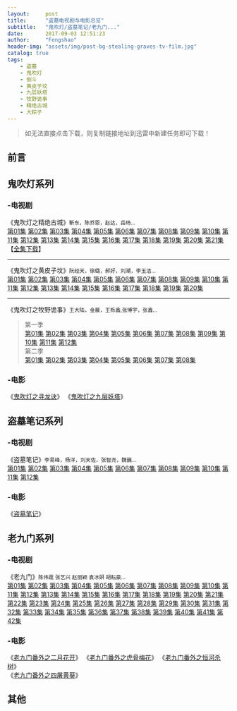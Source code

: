 ```yaml
---
layout:     post
title:      "盗墓电视剧与电影总览"
subtitle:   "鬼吹灯/盗墓笔记/老九门..."
date:       2017-09-03 12:51:23
author:     "Fengshao"
header-img: "assets/img/post-bg-stealing-graves-tv-film.jpg"
catalog: true
tags:
    - 盗墓
    - 鬼吹灯
    - 倒斗
    - 黄皮子坟
    - 九层妖塔
    - 牧野诡事
    - 精绝古城
    - 大粽子  
---
```


> 如无法直接点击下载，则复制链接地址到迅雷中新建任务即可下载！

## 前言


## 鬼吹灯系列

### -电视剧
《鬼吹灯之精绝古城》<small>靳东，陈乔恩，赵达，岳旸...</small>  
[第01集](thunder://QUFmdHA6Ly9nOmdAdHYuZGwxMjM0LmNvbToyMTIxLyVFOSVBQyVCQyVFNSU5MCVCOSVFNyU4MSVBRiVFNCVCOSU4QiVFNyVCMiVCRSVFNyVCQiU5RCVFNSU4RiVBNCVFNSU5RiU4RTAxJUU0JUJGJUFFJUU2JUFEJUEzLm1wNFpa) [第02集](thunder://QUFmdHA6Ly9nOmdAdHYuZGwxMjM0LmNvbToyMTIxLyVFOSVBQyVCQyVFNSU5MCVCOSVFNyU4MSVBRiVFNCVCOSU4QiVFNyVCMiVCRSVFNyVCQiU5RCVFNSU4RiVBNCVFNSU5RiU4RTAyJUU0JUJGJUFFJUU2JUFEJUEzLm1wNFpa) [第03集](thunder://QUFmdHA6Ly9nOmdAdHYuZGwxMjM0LmNvbToyMTIxLyVFOSVBQyVCQyVFNSU5MCVCOSVFNyU4MSVBRiVFNCVCOSU4QiVFNyVCMiVCRSVFNyVCQiU5RCVFNSU4RiVBNCVFNSU5RiU4RTAzJUU0JUJGJUFFJUU2JUFEJUEzLm1wNFpa) [第04集](ed2k://|file|%E9%AC%BC%E5%90%B9%E7%81%AF%E4%B9%8B%E7%B2%BE%E7%BB%9D%E5%8F%A4%E5%9F%8E.%E7%AC%AC04%E9%9B%86.Candle.in.the.Tomb.2016.EP04.HD1080P.X264.AAC-882FX.mkv|689819314|77bbd74df07a0713be60aff2332b4138|h=etvylelwws34oedg4lpdyu23cx4txqq5|/) [第05集](ed2k://|file|%E9%AC%BC%E5%90%B9%E7%81%AF%E4%B9%8B%E7%B2%BE%E7%BB%9D%E5%8F%A4%E5%9F%8E.%E7%AC%AC05%E9%9B%86.Candle.in.the.Tomb.2016.EP05.HD1080P.X264.AAC-882FX.mkv|796155540|d4ec9ab7f2230fd3089c1efaaf0ba0c4|h=en5kw5hdk362vnp75lfolkbp3az4i6y7|/) [第06集](ed2k://|file|%E9%AC%BC%E5%90%B9%E7%81%AF%E4%B9%8B%E7%B2%BE%E7%BB%9D%E5%8F%A4%E5%9F%8E.%E7%AC%AC06%E9%9B%86.Candle.in.the.Tomb.2016.EP06.HD1080P.X264.AAC-882FX.mkv|727170055|3810aaddaea8d0078b2835a0aff26e5e|h=uzigmgvooqmstmghzpqklxxgscatja6p|/) [第07集](thunder://QUFmdHA6Ly9nOmdAdHYuZGwxMjM0LmNvbToyMTIxLyVFOSVBQyVCQyVFNSU5MCVCOSVFNyU4MSVBRiVFNCVCOSU4QiVFNyVCMiVCRSVFNyVCQiU5RCVFNSU4RiVBNCVFNSU5RiU4RTA3JUU0JUJGJUFFJUU2JUFEJUEzLm1rdlpa) [第08集](ed2k://|file|%E9%AC%BC%E5%90%B9%E7%81%AF%E4%B9%8B%E7%B2%BE%E7%BB%9D%E5%8F%A4%E5%9F%8E.%E7%AC%AC08%E9%9B%86.Candle.in.the.Tomb.2016.EP08.HD1080P.X264.AAC-882FX.mkv|787179415|39ccc582e6bce246a7309c7821b29e18|h=56yyr4vjuomdonmgrgdqs24c7mt32jjd|/) [第09集](thunder://QUFmdHA6Ly9nOmdAdHYuZGwxMjM0LmNvbToyMTIxLyVFOSVBQyVCQyVFNSU5MCVCOSVFNyU4MSVBRiVFNCVCOSU4QiVFNyVCMiVCRSVFNyVCQiU5RCVFNSU4RiVBNCVFNSU5RiU4RTA5JUU0JUJGJUFFJUU2JUFEJUEzLm1rdlpa) [第10集](thunder://QUFmdHA6Ly9nOmdAdHYuZGwxMjM0LmNvbToyMTIxLyVFOSVBQyVCQyVFNSU5MCVCOSVFNyU4MSVBRiVFNCVCOSU4QiVFNyVCMiVCRSVFNyVCQiU5RCVFNSU4RiVBNCVFNSU5RiU4RTEwLm1wNFpa) [第11集](thunder://QUFmdHA6Ly9nOmdAdHYuZGwxMjM0LmNvbToyMTIxLyVFOSVBQyVCQyVFNSU5MCVCOSVFNyU4MSVBRiVFNCVCOSU4QiVFNyVCMiVCRSVFNyVCQiU5RCVFNSU4RiVBNCVFNSU5RiU4RTExLm1wNFpa) [第12集](thunder://QUFmdHA6Ly9nOmdAdHYuZGwxMjM0LmNvbToyMTIxLyVFOSVBQyVCQyVFNSU5MCVCOSVFNyU4MSVBRiVFNCVCOSU4QiVFNyVCMiVCRSVFNyVCQiU5RCVFNSU4RiVBNCVFNSU5RiU4RTEyLm1wNFpa) [第13集](thunder://QUFmdHA6Ly9nOmdAdHYuZGwxMjM0LmNvbToyMTIxLyVFOSVBQyVCQyVFNSU5MCVCOSVFNyU4MSVBRiVFNCVCOSU4QiVFNyVCMiVCRSVFNyVCQiU5RCVFNSU4RiVBNCVFNSU5RiU4RTEzLm1wNFpa) [第14集](thunder://QUFmdHA6Ly9nOmdAdHYuZGwxMjM0LmNvbToyMTIxLyVFOSVBQyVCQyVFNSU5MCVCOSVFNyU4MSVBRiVFNCVCOSU4QiVFNyVCMiVCRSVFNyVCQiU5RCVFNSU4RiVBNCVFNSU5RiU4RTE0Lm1wNFpa) 
 [第15集](thunder://QUFmdHA6Ly9nOmdAdHYuZGwxMjM0LmNvbToyMTIxLyVFOSVBQyVCQyVFNSU5MCVCOSVFNyU4MSVBRiVFNCVCOSU4QiVFNyVCMiVCRSVFNyVCQiU5RCVFNSU4RiVBNCVFNSU5RiU4RTE1Lm1wNFpa) [第16集](thunder://QUFmdHA6Ly9nOmdAdHYuZGwxMjM0LmNvbToyMTIxLyVFOSVBQyVCQyVFNSU5MCVCOSVFNyU4MSVBRiVFNCVCOSU4QiVFNyVCMiVCRSVFNyVCQiU5RCVFNSU4RiVBNCVFNSU5RiU4RTE2Lm1wNFpa) [第17集](thunder://QUFmdHA6Ly9nOmdAdHYuZGwxMjM0LmNvbToyMTIxLyVFOSVBQyVCQyVFNSU5MCVCOSVFNyU4MSVBRiVFNCVCOSU4QiVFNyVCMiVCRSVFNyVCQiU5RCVFNSU4RiVBNCVFNSU5RiU4RTE3Lm1wNFpa) [第18集](thunder://QUFmdHA6Ly9nOmdAdHYuZGwxMjM0LmNvbToyMTIxLyVFOSVBQyVCQyVFNSU5MCVCOSVFNyU4MSVBRiVFNCVCOSU4QiVFNyVCMiVCRSVFNyVCQiU5RCVFNSU4RiVBNCVFNSU5RiU4RTE4Lm1wNFpa) [第19集](thunder://QUFmdHA6Ly9nOmdAdHYuZGwxMjM0LmNvbToyMTIxLyVFOSVBQyVCQyVFNSU5MCVCOSVFNyU4MSVBRiVFNCVCOSU4QiVFNyVCMiVCRSVFNyVCQiU5RCVFNSU4RiVBNCVFNSU5RiU4RTE5Lm1wNFpa) [第20集](ed2k://|file|%E9%AC%BC%E5%90%B9%E7%81%AF%E4%B9%8B%E7%B2%BE%E7%BB%9D%E5%8F%A4%E5%9F%8E.%E7%AC%AC20%E9%9B%86.Candle.in.the.Tomb.2016.EP20.HD1080P.X264.AAC-882FX.mkv|620068906|5965dfd61e503a058b38a18b2ade2ca5|h=khdevpc37ydbmnpzvve4ojc3di5c6xbn|/) [第21集](ed2k://|file|%E9%AC%BC%E5%90%B9%E7%81%AF%E4%B9%8B%E7%B2%BE%E7%BB%9D%E5%8F%A4%E5%9F%8E.%E7%AC%AC20%E9%9B%86.Candle.in.the.Tomb.2016.EP20.HD1080P.X264.AAC-882FX.mkv|620068906|5965dfd61e503a058b38a18b2ade2ca5|h=khdevpc37ydbmnpzvve4ojc3di5c6xbn|/) 【[全集下载](http://xz.66vod.net:889/2016/Candle.in.The.Tomb.EP01-21.2016.1080p.WEB-DL.x264.AAC-HQC.torrent)】

---
《鬼吹灯之黄皮子坟》<small>阮经天，徐璐，郝好，刘潮，李玉洁...</small>  
[第01集](ed2k://|file|hpzf01.1080p[66%E5%BD%B1%E8%A7%86www.66ys.tv].mp4|454870440|BC11A7005005D163FD5B7DA221B77528|h=OUYQFLSVUOK2LIRYRHDSCCGYLRDS642L|/) [第02集](ed2k://|file|hpzf02.1080p[66%E5%BD%B1%E8%A7%86www.66ys.tv].mp4|431935432|24CCC2FFD8F12A48A94EA19B1BAFBB7E|h=2K33FVZNF2POACNRT3QH7W3A2BYC44UR|/) [第03集](ed2k://|file|hpzf03.1080p[66%E5%BD%B1%E8%A7%86www.66ys.tv].mp4|518834128|D6193157178AE99B0537DCBAB90F35F7|h=E3JDHRHUSRERQ6FYJYJYD3EZ7NVSNPKK|/) [第04集](ed2k://|file|hpzf04.1080p[66%E5%BD%B1%E8%A7%86www.66ys.tv].mp4|574729580|CC8B6739904F3661D79D832E9B2290E8|h=4VH5BNTDCV3OCIQOKWBIAHTUHBJXAWK6|/) [第05集](ed2k://|file|hpzf05.1080p[66%E5%BD%B1%E8%A7%86www.66ys.tv].mp4|408426301|A37535A7678B76449439991385FF99FC|h=MBOFO3CAOU7YBOM6D3B46MKVGFANPK6V|/) [第06集](ed2k://|file|hpzf06.1080p[66%E5%BD%B1%E8%A7%86www.66ys.tv].mp4|410592487|28CFB1129F9EA9C486A646D889D44554|h=NM6GBJH4TIGMC5RFOCOAMW5UFZNSCTBX|/) [第07集](ed2k://|file|hpzf07.1080p[66%E5%BD%B1%E8%A7%86www.66ys.tv].mp4|491219638|E4D29E7ABDE50E53D871CE2C7D506C33|h=GINQFEVWYOZGFTLLLA7WN4QUPI2GXA2I|/) [第08集](ed2k://|file|hpzf08.1080p[66%E5%BD%B1%E8%A7%86www.66ys.tv].mp4|410527337|00E3605DEF268AAB5BDE9D3B6F3E6646|h=3AWKTFVXIYTRYUNX6UUEPGVEU3IRZ2CU|/) [第09集](ed2k://|file|hpzf09.1080p[66%E5%BD%B1%E8%A7%86www.66ys.tv].mp4|560447764|6268D2F642EEF43D229EA59A89183032|h=QYLWAZFILWLNMU6RFP4322SILEVDHPHD|/) [第10集](ed2k://|file|hpzf10.1080p[www.6vhao.tv].mp4|580302507|4F55542EFCDE268EE5BE0C31C80DBEB5|h=NHFOV56TPSCREW6YNQFD2PG3REQTUUFA|/) [第11集](ed2k://|file|hpzf11.1080p[www.6vhao.tv].mp4|531536523|4B2F4FA693B4E1E18E9BE0CA14DBA547|h=US4IWKWOUKQQVW4MBFEQCNURUYFPXLAX|/) [第12集](ed2k://|file|hpzf12.1080p[www.6vhao.tv].mp4|697916832|8AB0B77FEC28966BCF07A5BC7C0466C9|h=BOALJ4SK4NVB3U6HI6LA57BMBBMMRL4C|/) [第13集](magnet:?xt=urn:btih:45B47CC8543410E62F634F843DD76853DD4DBD66) [第14集](magnet:?xt=urn:btih:5C16C9D64C30A6A3202AC0BF2136EEDAA47A92C8) [第15集](magnet:?xt=urn:btih:F5A1B8778A465315AB229C5C348AEDEA6A530205) [第16集](ed2k://|file|hpzf.EP16.1080P[www.6vhao.tv].mp4|834726019|BC06AC61D3198BC5D20196C7A2F4BEBE|h=AGVRXJ3GRI3MGUB4ZY46ZYVYYNAOETXV|/) [第17集](ed2k://|file|hpzf.EP17.1080P[www.6vhao.tv].mp4|789354614|2218D1E6EF9101D66CD7C4C7DD1759F1|h=LGCWCX7P4KSHUMSKJ4JMM67UCIJPK7AG|/) [第18集](ed2k://|file|hpzf.EP18.1080P[www.6vhao.tv].mp4|817164873|9810F6A9669089923B71276D95B36160|h=7DWVZWVY2JBUSX4MKNJ3PP3LDDKXL2FQ|/) [第19集](ed2k://|file|hfzf.EP19.1080P[66%E5%BD%B1%E8%A7%86www.66ys.tv].mp4|808295774|F84C8812AE2DAFC637297CBBCE31F4CB|h=Y2DTHCX5Y6YLOU6PRTZK4UWJ3KTZC45G|/) [第20集](ed2k://|file|hfzf.EP20.End.1080P[66%E5%BD%B1%E8%A7%86www.66ys.tv].mp4|720907515|40776A1671A326C1CE5D7B25D278E83C|h=NH45TGXEHFFSAOUZOSVNI53ZYZ7VQEDQ|/)

---
《鬼吹灯之牧野诡事》<small>王大陆，金晨，王栎鑫,张博宇，张鑫...</small>  
> 第一季  
[第01集](ed2k://|file|mygs01.4K[66%E5%BD%B1%E8%A7%86www.66ys.tv].mp4|1817223826|4E0D865DCBFECFC0C0F27B3A1D056BB9|h=CLJPNBZFMQF2S3PU5DTIZQTF2DHV3ZKU|/) [第02集](ed2k://|file|mygs02.4K[66%E5%BD%B1%E8%A7%86www.66ys.tv].mp4|1755394774|575D9F9C025EFA21D499A329FD8E4BEA|h=SKCNUDELGQ6HBSVE7LY2GZDUNVH2ZVI2|/) [第03集](ed2k://|file|mygs03.4K[66%E5%BD%B1%E8%A7%86www.66ys.tv].mp4|1803479433|6A18D580E93EDCAD30E7FEA44BF68092|h=SW4Z4IEQ3R7NPY5IBAJFAXY3WS22YUKB|/) [第04集](ed2k://|file|mygs04.4K[66%E5%BD%B1%E8%A7%86www.66ys.tv].mp4|1551636059|F1F082D1525DAEBEBBEB53699A65A06C|h=2IGPLK7EOTGCPRYRI4DDKDZCHHPWRT5M|/) [第05集](ed2k://|file|牧野往事05.1080p高清.mp4|753030758|146723C2F2BFA249A7FD99BCCDFB5759|h=5SULLPYK75F4G3MWDILAVK4WXU2P3NF3|/) [第06集](ed2k://|file|牧野往事06.1080p高清.mp4|665454719|7E635604453B0AF35FCFDA566245853D|h=VA7EVUEAY6OBI4G7HZTJQJV3HMQYIZVL|/) [第07集](ed2k://|file|牧野往事07.1080p高清.mp4|756804946|C0632615AC823C9DA0549A11107A0895|h=73NLRYY6JBMLIIGMCDQJJWQYXFTFCNKD|/) [第08集](ed2k://|file|牧野往事08.1080p高清.mp4|657421269|5BA80C98DD5A432B0AD87ADF432C3B0B|h=77EMKXPY6FBONDBML4EXTPX4KVA6SMMK|/) [第09集](ed2k://|file|牧Y往事09.1080p高清.mp4|654560909|3370E3425237C81AEB849F61404202B0|h=F5ZVYSDGXY7EPAJXWHEWL6IW6O63D46P|/) [第10集](ed2k://|file|牧Y往事10.1080p高清.mp4|701657039|151F39347B73091F812CB3205D30C420|h=KC6X2EL2JVNKUN4SQUT4WEV4PJG3GBBA|/) [第11集](ed2k://|file|mygs11.1080p[66%E5%BD%B1%E8%A7%86www.66ys.tv].mp4|679943124|8DCE9970D83E8E37C63E3D0123D16289|h=BBBE2YL7BDOKNWWIHBRZH7HR7CNGJKCC|/) [第12集](ed2k://|file|mygs12.1080p[66%E5%BD%B1%E8%A7%86www.66ys.tv].mp4|782181946|E1E6FEAA161E7D747742CAC86E6FA7DF|h=P2LPHN66AZ67ORRVKEKC6ZGR7CVABKCQ|/)  
> 第二季  
[第01集](ed2k://|file|牧Y往事2-01.1080p高清.mp4|639851594|ED8640F339576DA0381BA3E947D1FCC8|h=LEGOXCGLYCDDFCNABGK2JDC7HBBJT4MV|/) [第02集](ed2k://|file|牧Y往事2-02.1080p高清.mp4|617007095|9B7FEAD800B5BEC7AD147DC9C7291472|h=6223QKMD6RTHIVXTLUMNGZNERJTFVAEI|/) [第03集](ed2k://|file|牧Y往事2-03.1080p高清.mkv|635719961|1185A418BA565ADC723CC38D7A5ED531|h=VTCCOQMFFBSODJPRVF4AGUH4Q3L37O7R|/) [第04集](ed2k://|file|牧Y往事2-04.1080p高清.mp4|696486246|2C63D6C10CA3020217A3BF6A742C12F2|h=7KD3JBWHAYFA7NZSENZRDSJFVIM3GCAA|/) [第05集](ed2k://|file|牧Y往事2-05.1080p高清.mp4|695274556|7F1FA156ABC1E61014E0BF6168EE1A7F|h=FVRW44FKZY7QPFBXLIAN7DXDF6LXMTY5|/) [第06集](ed2k://|file|牧Y往事2-06.1080p高清.mp4|694977768|8B966D01FB7DE99E6AE65E3D8848C88F|h=IQF6UUPMTLC4LKQRJQLLQFP5T2BCJQ7X|/) [第07集](ed2k://|file|%E9%AC%BC%E5%90%B9%E7%81%AF%E4%B9%8B%E7%89%A7%E9%87%8E%E8%AF%A1%E4%BA%8B%20%E7%AC%AC%E4%BA%8C%E5%AD%A3%20%E7%AC%AC7%E9%9B%86.1080P[www.6vhao.tv].mp4|872142079|8E60DCB309962BB6851CD593728EA8DE|h=2YRHMLYFXLCSFGGCCK7D6NFB25UZTUIP|/) [第08集](ed2k://|file|牧Y往事.第二季08.1080p高清.mp4|734134701|A01CE402655B822B834A20849C71088D|h=NA3YPXFNY2C2ITY62WSKPCDECD76CXJ7|/)

### -电影
《[鬼吹灯之寻龙诀](ed2k://|file|%E5%AF%BB%E9%BE%99%E8%AF%80.BD1280%E8%B6%85%E6%B8%85%E5%9B%BD%E8%AF%AD%E4%B8%AD%E5%AD%97.mp4|2793483469|C52CC72D2F210A4F074345BD191671E3|h=PWFGFV3MTA54X37QFWF5TB4TIH6O6OZ6|/ "陈坤，黄渤，舒淇，杨颖...")》   《[鬼吹灯之九层妖塔](ed2k://|file|%E4%B9%9D%E5%B1%82%E5%A6%96%E5%A1%94.BD1280%E8%B6%85%E6%B8%85%E5%9B%BD%E8%AF%AD%E4%B8%AD%E5%AD%97.mp4|2634809542|E7A18D04637687C6120093A85DFC14F7|h=GLM2DLMHVGXRMVG2LVTE2LJYOXV5OVAW|/ "赵又廷，姚晨，凤小岳，李晨，唐嫣...")》 


## 盗墓笔记系列

### -电视剧
《盗墓笔记》<small>李易峰，杨洋，刘天佐，张智尧，魏巍…</small>  
[第01集](thunder://QUFmdHA6Ly8yOjJAZHouZGwxMjM0LmNvbTo4MDA2L7XBxLmxyrzHXzAxW7Xn07DM7MzDd3d3LmR5MjAxOC5jb21dLm1wNFpa) [第02集](thunder://QUFmdHA6Ly8yOjJAZHouZGwxMjM0LmNvbTo4MDA2L7XBxLmxyrzHXzAyW7Xn07DM7MzDd3d3LmR5MjAxOC5jb21dLm1wNFpa) [第03集](thunder://QUFmdHA6Ly81OjVAZHouZGwxMjM0LmNvbTo4MDA2L7XBxLmxyrzHXzAzW7Xn07DM7MzDd3d3LmR5MjAxOC5jb21dLm1wNFpa) [第04集](thunder://QUFmdHA6Ly82OjZAZHouZGwxMjM0LmNvbTo4MDA2L7XBxLmxyrzHXzA0W7Xn07DM7MzDd3d3LmR5MjAxOC5jb21dLm1wNFpa) [第05集](thunder://QUFmdHA6Ly82OjZAZHouZGwxMjM0LmNvbTo4MDA2L7XBxLmxyrzHXzA1W7Xn07DM7MzDd3d3LmR5MjAxOC5jb21dLm1wNFpa) [第06集](thunder://QUFmdHA6Ly82OjZAZHouZGwxMjM0LmNvbTo4MDA2L7XBxLmxyrzHXzA2W7Xn07DM7MzDd3d3LmR5MjAxOC5jb21dLm1wNFpa) [第07集](thunder://QUFmdHA6Ly82OjZAZHouZGwxMjM0LmNvbTo4MDA2L7XBxLmxyrzHXzA3W7Xn07DM7MzDd3d3LmR5MjAxOC5jb21dLm1wNFpa) [第08集](thunder://QUFmdHA6Ly83OjdAZHouZGwxMjM0LmNvbTo4MDA2L7XBxLmxyrzHXzA40N7V/bDmW7Xn07DM7MzDd3d3LmR5MjAxOC5jb21dLm1wNFpa) [第09集](thunder://QUFmdHA6Ly82OjZAZHouZGwxMjM0LmNvbTo4MDA2L7XBxLmxyrzHXzA5W7Xn07DM7MzDd3d3LmR5MjAxOC5jb21dLm1wNFpa) [第10集](thunder://QUFmdHA6Ly82OjZAZHouZGwxMjM0LmNvbTo4MDA2L7XBxLmxyrzHXzEwW7Xn07DM7MzDd3d3LmR5MjAxOC5jb21dLm1wNFpa) [第11集](thunder://QUFmdHA6Ly82OjZAZHouZGwxMjM0LmNvbTo4MDA2L7XBxLmxyrzHXzExW7Xn07DM7MzDd3d3LmR5MjAxOC5jb21dLm1wNFpa) [第12集](thunder://QUFmdHA6Ly82OjZAZHouZGwxMjM0LmNvbTo4MDA2L7XBxLmxyrzHXzEyW7Xn07DM7MzDd3d3LmR5MjAxOC5jb21dLm1wNFpa)

### -电影
《[盗墓笔记](ed2k://|file|%E7%9B%97%E5%A2%93%E7%AC%94%E8%AE%B0.HD%E5%9B%BD%E8%AF%AD%E4%B8%AD%E5%AD%971280%E9%AB%98%E6%B8%85[www.66ys.tv].rmvb|1697822130|CDF23113C17527E5715A2A837166A7AD|h=SNBTZ2R4MCKW56QJM642T3EBYWC6FQ2I|/ "井柏然，鹿晗，马思纯，王景春，张博宇...")》


## 老九门系列

### -电视剧  
《老九门》<small>陈伟霆 张艺兴 赵丽颖 袁冰妍 胡耘豪…</small>  
[第01集](ftp://ds:ds@d7.2tu.cc:10017/[迅雷下载www.xiamp4.com]老九门01.1280高清未删减版.mkv) [第02集](ftp://ds:ds@d7.2tu.cc:10017/[迅雷下载www.xiamp4.com]老九门02.1280高清未删减版.mkv) [第03集](ftp://ds:ds@d7.2tu.cc:10017/[迅雷下载www.xiamp4.com]老九门03.1280高清未删减版.mkv) [第04集](ftp://ds:ds@d7.2tu.cc:10017/[迅雷下载www.xiamp4.com]老九门04.1280高清未删减版.mkv) [第05集](ftp://ds:ds@d7.2tu.cc:10020/[迅雷下载www.xiamp4.com]老九门05.1280高清未删减版.mkv) [第06集](ftp://ds:ds@d7.2tu.cc:10020/[迅雷下载www.xiamp4.com]老九门06.1280高清未删减版.mkv) [第07集](ftp://ds:ds@d7.2tu.cc:10021/[迅雷下载www.xiamp4.com]老九门07.1280高清未删减版.mkv) [第08集](ftp://ds:ds@d7.2tu.cc:10021/[迅雷下载www.xiamp4.com]老九门08.1280高清未删减版.mkv) [第09集](ftp://ds:ds@d7.2tu.cc:50043/[迅雷下载www.xiamp4.com]老九门09.1280高清未删减版.mkv) [第10集](ftp://ds:ds@d7.2tu.cc:50043/[迅雷下载www.xiamp4.com]老九门10.1280高清未删减版.mkv) [第11集](ftp://ds:ds@d7.2tu.cc:10024/[迅雷下载www.xiamp4.com]老九门11.1280高清未删减版.mkv) [第12集](ftp://ds:ds@d7.2tu.cc:10024/[迅雷下载www.xiamp4.com]老九门12.1280高清未删减版.mkv) [第13集](ftp://ds:ds@d7.2tu.cc:10027/[迅雷下载www.xiamp4.com]老九门13.1280高清未删减版.mkv) [第14集](ftp://ds:ds@d7.2tu.cc:10027/[迅雷下载www.xiamp4.com]老九门14.1280高清未删减版.mkv) [第15集](ftp://ds:ds@d7.2tu.cc:10028/[迅雷下载www.xiamp4.com]老九门15.1280高清未删减版.mkv) [第16集](ftp://ds:ds@d7.2tu.cc:10028/[迅雷下载www.xiamp4.com]老九门16.1280高清未删减版.mkv) [第17集](ftp://ds:ds@d7.2tu.cc:50050/[迅雷下载www.xiamp4.com]老九门17.1280高清未删减版.mkv) [第18集](ftp://ds:ds@d7.2tu.cc:50050/[迅雷下载www.xiamp4.com]老九门18.1280高清未删减版.mkv) [第19集](ftp://ds:ds@d7.2tu.cc:10031/[迅雷下载www.xiamp4.com]老九门19.1280高清未删减版.mkv) [第20集](ftp://ds:ds@d7.2tu.cc:10031/[迅雷下载www.xiamp4.com]老九门20.1280高清未删减版.mkv) [第21集](ftp://ds:ds@d7.2tu.cc:10034/[迅雷下载www.xiamp4.com]老九门21.1280高清未删减版.mkv) [第22集](ftp://ds:ds@d7.2tu.cc:10034/[迅雷下载www.xiamp4.com]老九门22.1280高清未删减版.mkv) [第23集](ftp://ds:ds@d7.2tu.cc:50054/[迅雷下载www.xiamp4.com]老九门23.1280高清未删减版.mkv) [第24集](ftp://ds:ds@d7.2tu.cc:50054/[迅雷下载www.xiamp4.com]老九门24.1280高清未删减版.mkv) [第25集](ftp://ds:ds@d7.2tu.cc:10038/[迅雷下载www.xiamp4.com]老九门25.1280高清未删减版.mkv) [第26集](ftp://ds:ds@d7.2tu.cc:50057/[迅雷下载www.xiamp4.com]老九门26.1280高清未删减版.mkv) [第27集](ftp://ds:ds@d7.2tu.cc:10038/[迅雷下载www.xiamp4.com]老九门27.1280高清未删减版.mkv) [第28集](ftp://ds:ds@d7.2tu.cc:10038/[迅雷下载www.xiamp4.com]老九门28.1280高清未删减版.mkv) [第29集](ftp://ds:ds@d7.2tu.cc:10041/[迅雷下载www.xiamp4.com]老九门29.1280高清未删减版.mkv) [第30集](ftp://ds:ds@d7.2tu.cc:10041/[迅雷下载www.xiamp4.com]老九门30.1280高清未删减版.mkv) [第31集](ftp://ds:ds@d7.2tu.cc:50061/[迅雷下载www.xiamp4.com]老九门31.1280高清未删减版.mkv) [第32集](ftp://ds:ds@d7.2tu.cc:50061/[迅雷下载www.xiamp4.com]老九门32.1280高清未删减版.mkv) [第33集](ftp://ds:ds@d7.2tu.cc:50064/[迅雷下载www.xiamp4.com]老九门33.1280高清未删减版.mkv) [第34集](ftp://ds:ds@d7.2tu.cc:50064/[迅雷下载www.xiamp4.com]老九门34.1280高清未删减版.mkv) [第35集](ftp://ds:ds@d7.2tu.cc:50068/[迅雷下载www.xiamp4.com]老九门35.1280高清未删减版.mkv) [第36集](ftp://ds:ds@d7.2tu.cc:50068/[迅雷下载www.xiamp4.com]老九门36.1280高清未删减版.mkv) [第37集](ftp://ds:ds@d7.2tu.cc:10052/[迅雷下载www.xiamp4.com]老九门37.1280高清未删减版.mkv) [第38集](ftp://ds:ds@d7.2tu.cc:10052/[迅雷下载www.xiamp4.com]老九门38.1280高清未删减版.mkv) [第39集](ftp://ds:ds@d7.2tu.cc:50075/[迅雷下载www.xiamp4.com]老九门39.1280高清未删减版.mkv) [第40集](ftp://ds:ds@d7.2tu.cc:50075/[迅雷下载www.xiamp4.com]老九门40.1280高清未删减版.mkv) [第41集](ftp://ds:ds@d7.2tu.cc:10059/[迅雷下载www.xiamp4.com]老九门41.1280高清未删减版.mkv) [第42集](ftp://ds:ds@d7.2tu.cc:10059/[迅雷下载www.xiamp4.com]老九门42.1280高清未删减版.mkv)

### -电影
《[老九门番外之二月花开](thunder://QUFmdHA6Ly9hOmFAZHlnb2QxOC5jb20vWyVFNyU5NCVCNSVFNSVCRCVCMSVFNSVBNCVBOSVFNSVBMCU4Mnd3dy5keTIwMTguY29tXSVFOCU4MCU4MSVFNCVCOSU5RCVFOSU5NyVBOCVFNyU5NSVBQSVFNSVBNCU5NiVFNCVCOSU4QiVFNCVCQSU4QyVFNiU5QyU4OCVFOCU4QSVCMSVFNSVCQyU4MEhEJUU5JUFCJTk4JUU2JUI4JTg1JUU1JTlCJUJEJUU4JUFGJUFEJUU0JUI4JUFEJUU4JThCJUIxJUU1JThGJThDJUU1JUFEJTk3Lm1rdlpa)》    《[老九门番外之虎骨梅花]()》    《[老九门番外之恒河杀树](thunder://QUFmdHA6Ly9hOmFAZHlnb2RqOC5jb206ODEvWyVFNyU5NCVCNSVFNSVCRCVCMSVFNSVBNCVBOSVFNSVBMCU4Mnd3dy5keTIwMTguY29tXSVFOCU4MCU4MSVFNCVCOSU5RCVFOSU5NyVBOCVFNyU5NSVBQSVFNSVBNCU5NiVFNCVCOSU4QiVFNiU4MSU5MiVFNiVCMiVCMyVFNiU5RCU4MCVFNiVBMCU5MUhEJUU1JTlCJUJEJUU4JUFGJUFEJUU0JUI4JUFEJUU1JUFEJTk3Lm1rdlpa)》   <br>《[老九门番外之四屠黄葵]()》    

## 其他


 



